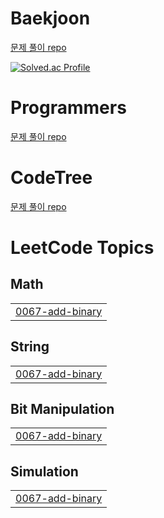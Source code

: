 # **Baekjoon**

[문제 풀이 repo](https://github.com/abyss-s/PS/tree/main/%EB%B0%B1%EC%A4%80)  

[![Solved.ac Profile](http://mazassumnida.wtf/api/generate_badge?boj=abyss)](https://solved.ac/abyss)

# **Programmers**

[문제 풀이 repo](https://github.com/abyss-s/PS/tree/main/%ED%94%84%EB%A1%9C%EA%B7%B8%EB%9E%98%EB%A8%B8%EC%8A%A4)

# **CodeTree**

[문제 풀이 repo](https://github.com/abyss-s/codetree-TILs)  


# LeetCode Topics
## Math
|  |
| ------- |
| [0067-add-binary](https://github.com/abyss-s/PS/tree/master/0067-add-binary) |
## String
|  |
| ------- |
| [0067-add-binary](https://github.com/abyss-s/PS/tree/master/0067-add-binary) |
## Bit Manipulation
|  |
| ------- |
| [0067-add-binary](https://github.com/abyss-s/PS/tree/master/0067-add-binary) |
## Simulation
|  |
| ------- |
| [0067-add-binary](https://github.com/abyss-s/PS/tree/master/0067-add-binary) |
<!---LeetCode Topics End-->

